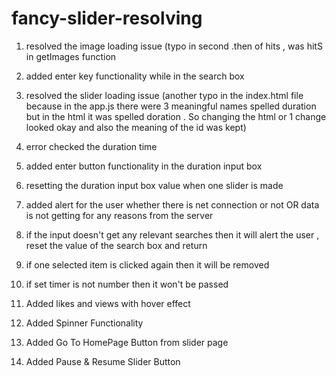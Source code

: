 # fancy-slider-resolving

1. resolved the image loading issue (typo in second .then of hits , was hitS in getImages function
2. added enter key functionality while in the search box
3. resolved the slider loading issue (another typo in the index.html file because in the app.js there were 3 meaningful names spelled duration but in the html it was spelled doration . So changing the html or 1 change looked okay and also the meaning of the id was kept)
4. error checked the duration time
5. added enter button functionality in the duration input box
6. resetting the duration input box value when one slider is made
7. added alert for the user whether there is net connection or not OR data is not getting for any reasons from the server
8. if the input doesn't get any relevant searches then it will alert the user , reset the value of the search box and return
9. if one selected item is clicked again then it will be removed
10. if set timer is not number then it won't be passed

11. Added likes and views with hover effect
12. Added Spinner Functionality
13. Added Go To HomePage Button from slider page
14. Added Pause & Resume Slider Button
